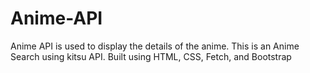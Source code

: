 # Anime-API
Anime API is used to display the details of the anime.
This is an Anime Search using kitsu API. Built using HTML, CSS, Fetch, and Bootstrap
